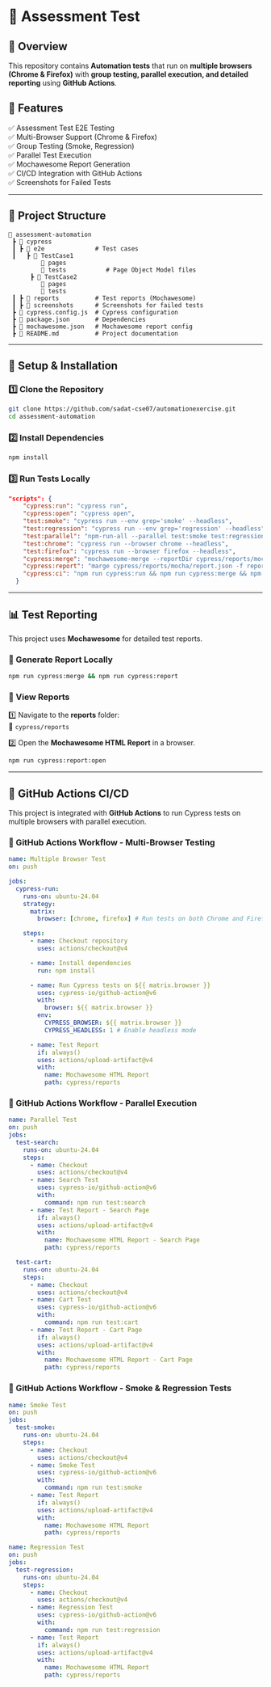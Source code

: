 # 🚀 Assessment Test

## 📌 Overview
This repository contains **Automation tests** that run on **multiple browsers (Chrome & Firefox)** with **group testing, parallel execution, and detailed reporting** using **GitHub Actions**.

## 🚀 Features
✅ Assessment Test E2E Testing  
✅ Multi-Browser Support (Chrome & Firefox)  
✅ Group Testing (Smoke, Regression)  
✅ Parallel Test Execution  
✅ Mochawesome Report Generation  
✅ CI/CD Integration with GitHub Actions  
✅ Screenshots for Failed Tests  

---

## 📂 Project Structure
```
📆 assessment-automation
 ┣ 📂 cypress
 ┃ ┣ 📂 e2e              # Test cases
 ┃   ┣ 📂 TestCase1
         📂 pages
         📂 tests           # Page Object Model files
      ┣ 📂 TestCase2
         📂 pages
         📂 tests
 ┃ ┣ 📂 reports          # Test reports (Mochawesome)
 ┃ ┣ 📂 screenshots      # Screenshots for failed tests
 ┣ 📄 cypress.config.js  # Cypress configuration
 ┣ 📄 package.json       # Dependencies
 ┣ 📄 mochawesome.json   # Mochawesome report config
 ┣ 📄 README.md          # Project documentation
```

---

## 🔧 Setup & Installation

### 1️⃣ Clone the Repository
```sh
git clone https://github.com/sadat-cse07/automationexercise.git
cd assessment-automation
```

### 2️⃣ Install Dependencies
```sh
npm install
```

### 3️⃣ Run Tests Locally
```json
"scripts": {
    "cypress:run": "cypress run",
    "cypress:open": "cypress open",
    "test:smoke": "cypress run --env grep='smoke' --headless",
    "test:regression": "cypress run --env grep='regression' --headless",
    "test:parallel": "npm-run-all --parallel test:smoke test:regression",
    "test:chrome": "cypress run --browser chrome --headless",
    "test:firefox": "cypress run --browser firefox --headless",
    "cypress:merge": "mochawesome-merge --reportDir cypress/reports/mocha > cypress/reports/mocha/report.json",
    "cypress:report": "marge cypress/reports/mocha/report.json -f report -o cypress/reports/mocha",
    "cypress:ci": "npm run cypress:run && npm run cypress:merge && npm run cypress:report"
  }
```

---

## 📊 Test Reporting
This project uses **Mochawesome** for detailed test reports.

### 📌 Generate Report Locally
```sh
npm run cypress:merge && npm run cypress:report
```

### 📌 View Reports
1️⃣ Navigate to the **reports** folder:  
📂 `cypress/reports`  

2️⃣ Open the **Mochawesome HTML Report** in a browser.
```sh
npm run cypress:report:open
```

---

## 🤖 GitHub Actions CI/CD
This project is integrated with **GitHub Actions** to run Cypress tests on multiple browsers with parallel execution.

### 📌 GitHub Actions Workflow - Multi-Browser Testing
```yaml
name: Multiple Browser Test
on: push

jobs:
  cypress-run:
    runs-on: ubuntu-24.04
    strategy:
      matrix:
        browser: [chrome, firefox] # Run tests on both Chrome and Firefox

    steps:
      - name: Checkout repository
        uses: actions/checkout@v4

      - name: Install dependencies
        run: npm install

      - name: Run Cypress tests on ${{ matrix.browser }}
        uses: cypress-io/github-action@v6
        with:
          browser: ${{ matrix.browser }}
        env:
          CYPRESS_BROWSER: ${{ matrix.browser }}
          CYPRESS_HEADLESS: 1 # Enable headless mode

      - name: Test Report
        if: always()
        uses: actions/upload-artifact@v4
        with:
          name: Mochawesome HTML Report
          path: cypress/reports
```

### 📌 GitHub Actions Workflow - Parallel Execution
```yaml
name: Parallel Test
on: push
jobs:
  test-search:
    runs-on: ubuntu-24.04
    steps:
      - name: Checkout
        uses: actions/checkout@v4
      - name: Search Test
        uses: cypress-io/github-action@v6
        with:
          command: npm run test:search
      - name: Test Report - Search Page
        if: always()
        uses: actions/upload-artifact@v4
        with:
          name: Mochawesome HTML Report - Search Page
          path: cypress/reports

  test-cart:
    runs-on: ubuntu-24.04
    steps:
      - name: Checkout
        uses: actions/checkout@v4
      - name: Cart Test
        uses: cypress-io/github-action@v6
        with:
          command: npm run test:cart
      - name: Test Report - Cart Page
        if: always()
        uses: actions/upload-artifact@v4
        with:
          name: Mochawesome HTML Report - Cart Page
          path: cypress/reports
```

### 📌 GitHub Actions Workflow - Smoke & Regression Tests
```yaml
name: Smoke Test
on: push
jobs:
  test-smoke:
    runs-on: ubuntu-24.04
    steps:
      - name: Checkout
        uses: actions/checkout@v4
      - name: Smoke Test
        uses: cypress-io/github-action@v6
        with:
          command: npm run test:smoke
      - name: Test Report
        if: always()
        uses: actions/upload-artifact@v4
        with:
          name: Mochawesome HTML Report
          path: cypress/reports
```

```yaml
name: Regression Test
on: push
jobs:
  test-regression:
    runs-on: ubuntu-24.04
    steps:
      - name: Checkout
        uses: actions/checkout@v4
      - name: Regression Test
        uses: cypress-io/github-action@v6
        with:
          command: npm run test:regression
      - name: Test Report
        if: always()
        uses: actions/upload-artifact@v4
        with:
          name: Mochawesome HTML Report
          path: cypress/reports
```


